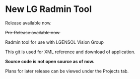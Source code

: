 # New LG Radmin Tool
Release available now.

~~Pre-Release available now.~~

Radmin tool for use with LGENSOL Vision Group

This git is used for XML reference and download of application.  

**Source code is not open source as of now.**

Plans for later release can be viewed under the Projects tab.
